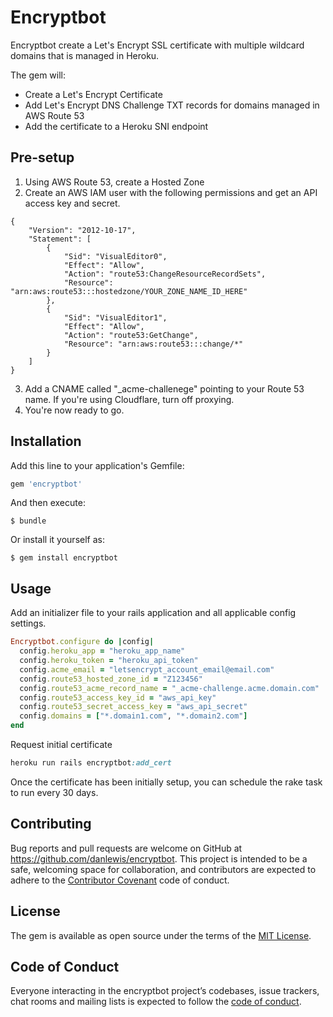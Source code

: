 # Encryptbot

Encryptbot create a Let's Encrypt SSL certificate with multiple wildcard domains that is managed in Heroku.

The gem will:

- Create a Let's Encrypt Certificate
- Add Let's Encrypt DNS Challenge TXT records for domains managed in AWS Route 53
- Add the certificate to a Heroku SNI endpoint

## Pre-setup

1. Using AWS Route 53, create a Hosted Zone
2. Create an AWS IAM user with the following permissions and get an API access key and secret.

```
{
    "Version": "2012-10-17",
    "Statement": [
        {
            "Sid": "VisualEditor0",
            "Effect": "Allow",
            "Action": "route53:ChangeResourceRecordSets",
            "Resource": "arn:aws:route53:::hostedzone/YOUR_ZONE_NAME_ID_HERE"
        },
        {
            "Sid": "VisualEditor1",
            "Effect": "Allow",
            "Action": "route53:GetChange",
            "Resource": "arn:aws:route53:::change/*"
        }
    ]
}
```

3. Add a CNAME called "_acme-challenege" pointing to your Route 53 name. If you're using Cloudflare, turn off proxying.
4. You're now ready to go.


## Installation

Add this line to your application's Gemfile:

```ruby
gem 'encryptbot'
```

And then execute:

    $ bundle

Or install it yourself as:

    $ gem install encryptbot


## Usage

Add an initializer file to your rails application and all applicable config settings.

```ruby
Encryptbot.configure do |config|
  config.heroku_app = "heroku_app_name"
  config.heroku_token = "heroku_api_token"
  config.acme_email = "letsencrypt_account_email@email.com"
  config.route53_hosted_zone_id = "Z123456"
  config.route53_acme_record_name = "_acme-challenge.acme.domain.com"
  config.route53_access_key_id = "aws_api_key"
  config.route53_secret_access_key = "aws_api_secret"
  config.domains = ["*.domain1.com", "*.domain2.com"]
end
```

Request initial certificate
```ruby
heroku run rails encryptbot:add_cert
```

Once the certificate has been initially setup, you can schedule the rake task to run every 30 days.

## Contributing

Bug reports and pull requests are welcome on GitHub at https://github.com/danlewis/encryptbot. This project is intended to be a safe, welcoming space for collaboration, and contributors are expected to adhere to the [Contributor Covenant](http://contributor-covenant.org) code of conduct.

## License

The gem is available as open source under the terms of the [MIT License](https://opensource.org/licenses/MIT).

## Code of Conduct

Everyone interacting in the encryptbot project’s codebases, issue trackers, chat rooms and mailing lists is expected to follow the [code of conduct](https://github.com/danlewis/encryptbot/blob/master/CODE_OF_CONDUCT.md).
